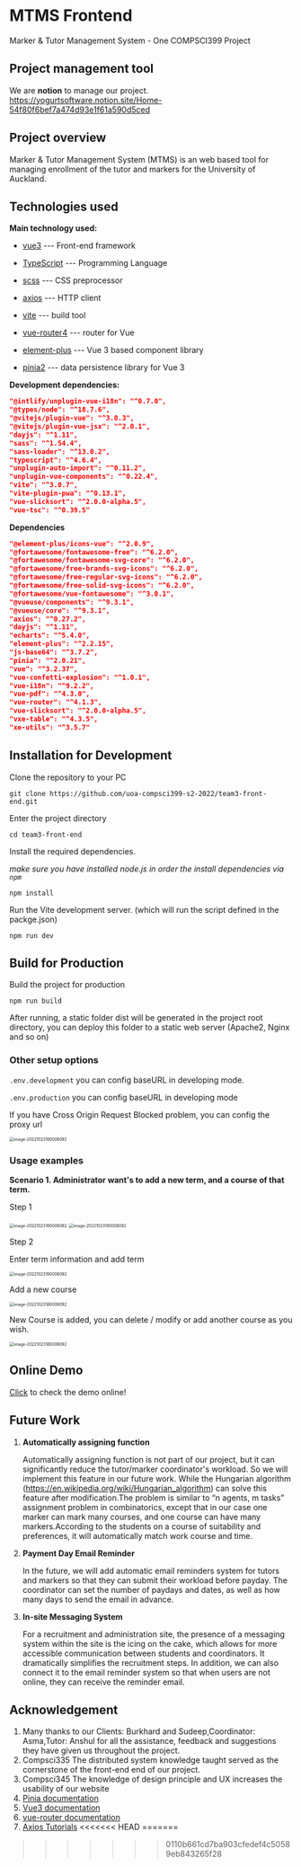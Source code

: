 # MTMS Frontend

Marker & Tutor Management System - One COMPSCI399 Project



## Project management tool

We are **notion** to manage our project. https://yogurtsoftware.notion.site/Home-54f80f6bef7a474d93e1f61a590d5ced

## 

## Project overview

Marker & Tutor Management System (MTMS) is an web based tool for managing enrollment of the tutor and markers for the University of Auckland. 



## Technologies used

**Main technology used:** 

-  [vue3](https://github.com/topics/vue3) --- Front-end framework

-  [TypeScript](https://github.com/topics/typescript) --- Programming Language
-  [scss](https://github.com/topics/scss) --- CSS preprocessor 
-  [axios](https://github.com/axios/axios) --- HTTP client
-  [vite](https://github.com/topics/vite) --- build tool
-  [vue-router4](https://router.vuejs.org/) --- router for Vue
-  [element-plus](https://github.com/topics/element-plus)  ---  Vue 3 based component library
-  [pinia2](https://github.com/topics/pinia2) --- data persistence library for Vue 3

**Development dependencies:**

```json
"@intlify/unplugin-vue-i18n": "^0.7.0",
"@types/node": "^18.7.6",
"@vitejs/plugin-vue": "^3.0.3",
"@vitejs/plugin-vue-jsx": "^2.0.1",
"dayjs": "^1.11",
"sass": "^1.54.4",
"sass-loader": "^13.0.2",
"typescript": "^4.6.4",
"unplugin-auto-import": "^0.11.2",
"unplugin-vue-components": "^0.22.4",
"vite": "^3.0.7",
"vite-plugin-pwa": "^0.13.1",
"vue-slicksort": "^2.0.0-alpha.5",
"vue-tsc": "^0.39.5"
```

**Dependencies**

```json
"@element-plus/icons-vue": "^2.0.9",
"@fortawesome/fontawesome-free": "^6.2.0",
"@fortawesome/fontawesome-svg-core": "^6.2.0",
"@fortawesome/free-brands-svg-icons": "^6.2.0",
"@fortawesome/free-regular-svg-icons": "^6.2.0",
"@fortawesome/free-solid-svg-icons": "^6.2.0",
"@fortawesome/vue-fontawesome": "^3.0.1",
"@vueuse/components": "^9.3.1",
"@vueuse/core": "^9.3.1",
"axios": "^0.27.2",
"dayjs": "^1.11",
"echarts": "^5.4.0",
"element-plus": "^2.2.15",
"js-base64": "^3.7.2",
"pinia": "^2.0.21",
"vue": "^3.2.37",
"vue-confetti-explosion": "^1.0.1",
"vue-i18n": "^9.2.2",
"vue-pdf": "^4.3.0",
"vue-router": "^4.1.3",
"vue-slicksort": "^2.0.0-alpha.5",
"vxe-table": "^4.3.5",
"xe-utils": "^3.5.7"
```



## Installation for Development

Clone the repository to your PC

```
git clone https://github.com/uoa-compsci399-s2-2022/team3-front-end.git
```

Enter the project directory

```
cd team3-front-end
```

Install the required dependencies.

*make sure you have installed node.js in order the install dependencies via `npm`*

```
npm install
```

Run the Vite development server. (which will run the script defined in the packge.json)

```
npm run dev
```

## Build for Production

Build the project for production

```
npm run build
```

After running, a static folder dist will be generated in the project root directory, you can deploy this folder to a static web server (Apache2, Nginx and so on)



### Other setup options

`.env.development` you can config baseURL in developing mode.

`.env.production` you can config baseURL in developing mode

If you have Cross Origin Request Blocked problem, you can config the proxy url

<img src=".\public\tutorial-images\image-20221023180008092.png" alt="image-20221023180008092" style="zoom:50%;" />



### Usage examples

**Scenario 1. Administrator want's to add a new term, and a course of that term.**

Step 1

<img src=".\public\tutorial-images\image-20221023180645088.png" alt="image-20221023180008092" style="zoom:50%;" />

<img src=".\public\tutorial-images\image-20221023180840518.png" alt="image-20221023180008092" style="zoom:50%;" />

Step 2



Enter term information and add term

<img src=".\public\tutorial-images\image-20221023181354313.png" alt="image-20221023180008092" style="zoom:50%;" />

Add a new course

<img src=".\public\tutorial-images\image-20221023181741443.png" alt="image-20221023180008092" style="zoom:50%;" />

New Course is added, you can delete / modify or add another course as you wish.

<img src=".\public\tutorial-images\image-20221023182044687.png" alt="image-20221023180008092" style="zoom:50%;" />



## Online Demo

[Click](https://www.uoamtms.com/) to check the demo online!



## Future Work

1. **Automatically assigning function**

   Automatically assigning function is not part of our project, but it can significantly reduce the tutor/marker coordinator's workload. So we will implement this feature in our future work. While the Hungarian algorithm (https://en.wikipedia.org/wiki/Hungarian_algorithm) can solve this feature after modification.The problem is similar to “n agents, m tasks” assignment problem in combinatorics, except that in our case one marker can mark many courses, and one course can have many markers.According to the students on a course of suitability and preferences, it will automatically match work course and time.

2. **Payment Day Email Reminder**

   In the future, we will add automatic email reminders system for tutors and markers so that they can submit their workload before payday. The coordinator can set the number of paydays and dates, as well as how many days to send the email in advance.

3. **In-site Messaging System**

   For a recruitment and administration site, the presence of a messaging system within the site is the icing on the cake, which allows for more accessible communication between students and coordinators. It dramatically simplifies the recruitment steps. In addition, we can also connect it to the email reminder system so that when users are not online, they can receive the reminder email.

## Acknowledgement

1. Many thanks to our Clients: Burkhard and Sudeep,Coordinator: Asma,Tutor: Anshul for all the assistance, feedback and suggestions they have given us throughout the project.
2. Compsci335 The distributed system knowledge taught served as the cornerstone of the front-end end of our project.
3. Compsci345 The knowledge of design principle and UX increases the usability of our website
4. [Pinia documentation](https://pinia.vuejs.org/introduction.html)
5. [Vue3 documentation](https://vuejs.org/)
6. [vue-router documentation](https://router.vuejs.org/installation.html)
7. [Axios Tutorials](https://masteringjs.io/axios)
<<<<<<< HEAD
=======

>>>>>>> 0110b661cd7ba903cfedef4c50589eb843265f28
